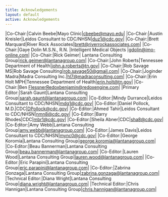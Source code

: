 ```yaml
---
title: Acknowledgements
layout: default
active: Acknowledgements
---
```


|Co-Chair:|Calvin Beebe|Mayo Clinic|cbeebe@mayo.edu|
|Co-Chair:|Austin Kreisler|Leidos Consultant to CDC/NHSN|duz1@cdc.gov|
|Co-Chair:|Brett Marquard|River Rock Associates|brett@riverrockassociates.com|
|Co-Chair:|Gaye Dolin M.S.N., R.N. |Intelligent Medical Objects |gdolin@imo-online.com|
|Co-Chair:|Rick Geimer| Lantana Consulting Group|rick.geimer@lantanagroup.com|
|Co-Chair:|John Roberts|Tennessee Department of Health|john.a.roberts@tn.gov|
|Co-Chair:|Rob Savage MS|Rob Savage Consulting|rob.savage50@gmail.com|
|Co-Chair:|Joginder Madra|Madra Consulting Inc.|hl7@madraconsulting.com|
|Co-Chair:|Erin Holt MPH|Tennessee Department of Health|erin.holt@tn.gov|
|Co-Chair:|Ben FlessnerRedoxbenjamin@redoxengine.com|
|Primary Editor:|Sarah Gaunt|Lantana Consulting Group|sarah.gaunt@lantanagroup.com|
|Co-Editor:|Mindy Durrance|Leidos Consultant to CDC/NHSN|mdq1@cdc.gov|
|Co-Editor:|Daniel Pollock, M.D.|CDC|DPollock@cdc.gov|
|Co-Editor:|Ahmed Tahir|Leidos Consultant to CDC/NHSN|nmn8@cdc.gov|
|Co-Editor:|Barry Rhodes|CDC|mbr1@cdc.gov|
|Co-Editor:|Sheila Abner|CDC|sha8@cdc.gov|
|Co-Editor:|Amy Webb|Lantana Consulting Group|amy.webb@lantanagroup.com|
|Co-Editor:|James Davis|Leidos Consultant to CDC/NHSN|mync0@cdc.gov|
|Co-Editor:|George Koromia|Lantana Consulting Group|george.koromia@lantanagroup.com|
|Co-Editor:|Beau Bannerman|Lantana Consulting Group|beau.bannerman@lantanagroup.com|
|Co-Editor:|Lauren Wood|Lantana Consulting Group|lauren.wood@lantanagroup.com|
|Co-Editor:|Eric Parapini|Lantana Consulting Group|eric.parapini@lantanagroup.com|
|Co-Editor:|Zabrina Gonzaga|Lantana Consulting Group|zabrina.gonzaga@lantanagroup.com|
|Technical Editor:|Diana Wright|Lantana Consulting Group|diana.wright@lantanagroup.com|
|Technical Editor:|Chris Hannigan|Lantana Consulting Group|chris.hannigan@lantanagroup.com|